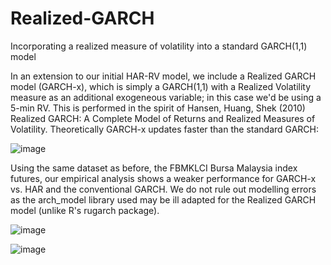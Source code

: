 # Realized-GARCH
Incorporating a realized measure of volatility into a standard GARCH(1,1) model

In an extension to our initial HAR-RV model, we include a Realized GARCH model (GARCH-x), which is simply a GARCH(1,1) with a Realized Volatility measure as an additional exogeneous variable; in this case we'd be using a 5-min RV. This is performed in the spirit of Hansen, Huang, Shek (2010) Realized GARCH: A Complete Model of Returns and Realized Measures of Volatility. Theoretically GARCH-x updates faster than the standard GARCH:

![image](https://user-images.githubusercontent.com/105033135/185288641-0c40cb56-e31f-4948-90bb-ecc0e6bf3df9.png)

Using the same dataset as before, the FBMKLCI Bursa Malaysia index futures, our empirical analysis shows a weaker performance for GARCH-x vs. HAR and the conventional GARCH. We do not rule out modelling errors as the arch_model library used may be ill adapted for the Realized GARCH model (unlike R's rugarch package). 

![image](https://user-images.githubusercontent.com/105033135/185289116-970603a3-6b00-48a5-a002-86cb2fb85bf5.png)

![image](https://user-images.githubusercontent.com/105033135/185289145-20aa83a8-0256-4be8-baf8-b08f6a3a6e6d.png)
